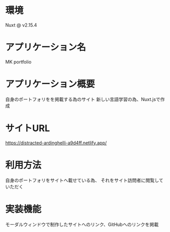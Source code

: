 
# 環境
 Nuxt @ v2.15.4
# アプリケーション名
MK portfolio

# アプリケーション概要
 自身のポートフォリをを掲載する為のサイト
 新しい言語学習の為、Nuxt.jsで作成

# サイトURL
https://distracted-ardinghelli-a9d4ff.netlify.app/

# 利用方法
自身のポートフォリをサイトへ載せている為、
それをサイト訪問者に閲覧していただく

# 実装機能
モーダルウィンドウで制作したサイトへのリンク、GitHubへのリンクを掲載


